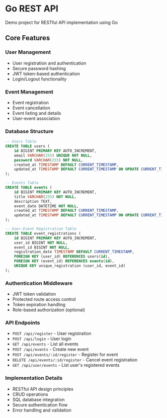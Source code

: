 # Go REST API
Demo project for RESTful API implementation using Go

## Core Features

### User Management
- User registration and authentication
- Secure password hashing
- JWT token-based authentication
- Login/Logout functionality

### Event Management
- Event registration
- Event cancellation
- Event listing and details
- User-event association

### Database Structure
```sql
-- Users Table
CREATE TABLE users (
    id BIGINT PRIMARY KEY AUTO_INCREMENT,
    email VARCHAR(255) UNIQUE NOT NULL,
    password VARCHAR(255) NOT NULL,
    created_at TIMESTAMP DEFAULT CURRENT_TIMESTAMP,
    updated_at TIMESTAMP DEFAULT CURRENT_TIMESTAMP ON UPDATE CURRENT_TIMESTAMP
);

-- Events Table
CREATE TABLE events (
    id BIGINT PRIMARY KEY AUTO_INCREMENT,
    title VARCHAR(255) NOT NULL,
    description TEXT,
    event_date DATETIME NOT NULL,
    created_at TIMESTAMP DEFAULT CURRENT_TIMESTAMP,
    updated_at TIMESTAMP DEFAULT CURRENT_TIMESTAMP ON UPDATE CURRENT_TIMESTAMP
);

-- User-Event Registration Table
CREATE TABLE event_registrations (
    id BIGINT PRIMARY KEY AUTO_INCREMENT,
    user_id BIGINT NOT NULL,
    event_id BIGINT NOT NULL,
    registration_date TIMESTAMP DEFAULT CURRENT_TIMESTAMP,
    FOREIGN KEY (user_id) REFERENCES users(id),
    FOREIGN KEY (event_id) REFERENCES events(id),
    UNIQUE KEY unique_registration (user_id, event_id)
);
```

### Authentication Middleware
- JWT token validation
- Protected route access control
- Token expiration handling
- Role-based authorization (optional)

### API Endpoints
- `POST /api/register` - User registration
- `POST /api/login` - User login
- `GET /api/events` - List all events
- `POST /api/events` - Create new event
- `POST /api/events/:id/register` - Register for event
- `DELETE /api/events/:id/register` - Cancel event registration
- `GET /api/user/events` - List user's registered events

### Implementation Details
- RESTful API design principles
- CRUD operations
- SQL database integration
- Secure authentication flow
- Error handling and validation